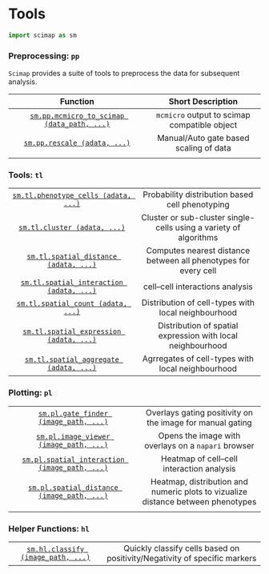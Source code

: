 # Tools


``` python
import scimap as sm
```

### Preprocessing: `pp`

`Scimap` provides a suite of tools to preprocess the data for subsequent analysis.

|                                  Function                                   |              Short Description               |
|:---------------------------------------------------------------------------:|:--------------------------------------------:|
| [`sm.pp.mcmicro_to_scimap (data_path, ...)`](pp/sm.pp.mcmicro_to_scimap.md) | `mcmicro` output to scimap compatible object |
|             [`sm.pp.rescale (adata, ...)`](../pp/sm.pp.rescale)             |    Manual/Auto gate based scaling of data    |
|                                                                             |                                              |

### Tools: `tl`

|                                                                     |                                                 |
|:-------------------------------------------------------------------:|:-----------------------------------------------:|
| [`sm.tl.phenotype_cells (adata, ...)`](tl/sm.tl.phenotype_cells.md) | Probability distribution based cell phenotyping |
| [`sm.tl.cluster (adata, ...)`](tl/sm.tl.cluster.md)     | Cluster or sub-cluster single-cells using a variety of algorithms |
| [`sm.tl.spatial_distance (adata, ...)`](tl/sm.tl.spatial_distance.md)     | Computes nearest distance between all phenotypes for every cell|
| [`sm.tl.spatial_interaction (adata, ...)`](tl/sm.tl.spatial_interaction.md) | cell–cell interactions analysis |
| [`sm.tl.spatial_count (adata, ...)`](tl/sm.tl.spatial_count.md)     | Distribution of cell-types with local neighbourhood |
| [`sm.tl.spatial_expression (adata, ...)`](tl/sm.tl.spatial_expression.md)     | Distribution of spatial expression with local neighbourhood |
| [`sm.tl.spatial_aggregate (adata, ...)`](tl/sm.tl.spatial_aggregate.md)     | Agrregates of cell-types with local neighbourhood |



### Plotting: `pl`

|                                                                    |                                                           |
|:------------------------------------------------------------------:|:---------------------------------------------------------:|
|  [`sm.pl.gate_finder (image_path, ...)`](pl/sm.pl.gate_finder.md)  | Overlays gating positivity on the image for manual gating |
| [`sm.pl.image_viewer (image_path, ...)`](../pl/sm.pl.image_viewer) |    Opens the image with overlays on a `napari` browser    |
| [`sm.pl.spatial_interaction (image_path, ...)`](../pl/sm.pl.spatial_interaction) |    Heatmap of cell–cell interaction analysis    |
| [`sm.pl.spatial_distance (image_path, ...)`](../pl/sm.pl.spatial_distance) |    Heatmap, distribution and numeric plots to vizualize distance between phenotypes    |
|                                                                    |                                                           |

### Helper Functions: `hl`

|                                                                    |                                                           |
|:------------------------------------------------------------------:|:---------------------------------------------------------:|
|  [`sm.hl.classify (image_path, ...)`](pl/sm.hl.classify.md)  | Quickly classify cells based on positivity/Negativity of specific markers |
